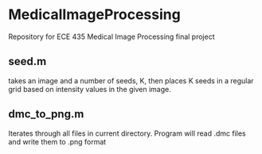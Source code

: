 # MedicalImageProcessing
Repository for ECE 435 Medical Image Processing final project

## seed.m 
takes an image and a number of seeds, K, then places K seeds in a regular grid based on intensity values in the given image.

## dmc_to_png.m
Iterates through all files in current directory. Program will read .dmc files and write them to .png format
